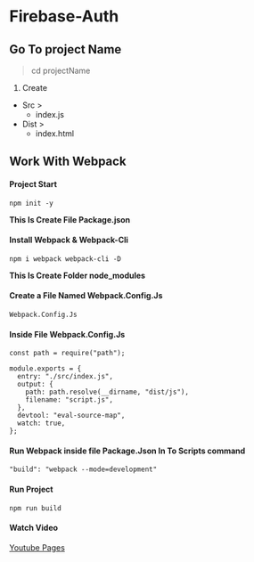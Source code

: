 # Firebase-Auth

## Go To project Name

> cd projectName

1. Create

- Src >
  - index.js
- Dist >
  - index.html

## Work With Webpack

#### Project Start

```text
npm init -y
```

**This Is Create File Package.json**

#### Install Webpack & Webpack-Cli

```text
npm i webpack webpack-cli -D
```

**This Is Create Folder node_modules**

#### Create a File Named Webpack.Config.Js

```text
Webpack.Config.Js
```

#### Inside File Webpack.Config.Js
  
```text
const path = require("path");

module.exports = {
  entry: "./src/index.js",
  output: {
    path: path.resolve(__dirname, "dist/js"),
    filename: "script.js",
  },
  devtool: "eval-source-map",
  watch: true,
};

```

#### Run Webpack inside file Package.Json  In To Scripts command

```text
"build": "webpack --mode=development"
```

#### Run Project

```text
npm run build
```

#### Watch Video

[Youtube Pages](https://www.youtube.com/watch?v=vDuXmQPcSL0&feature=emb_imp_woyt)
